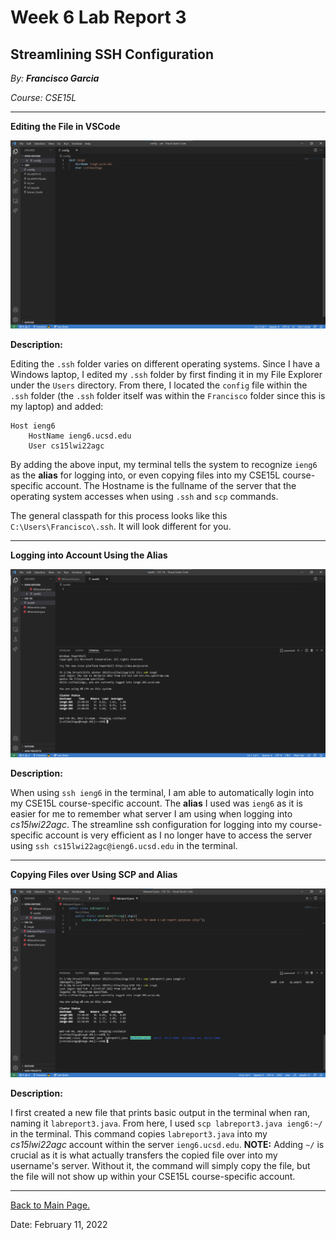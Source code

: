 # Week 6 Lab Report 3

## Streamlining SSH Configuration

*By: **Francisco Garcia***

*Course: CSE15L*

---
**Editing the File in VSCode**

![Image](editfile_ssh_streamline.png)

**Description:**

Editing the `.ssh` folder varies on different operating systems. Since I have a Windows laptop, I edited my `.ssh` folder by first finding it in my File Explorer under the `Users` directory. From there, I located the `config` file within the `.ssh` folder (the `.ssh` folder itself was within the `Francisco` folder since this is my laptop) and added:

```
Host ieng6
    HostName ieng6.ucsd.edu
    User cs15lwi22agc
```
By adding the above input, my terminal tells the system to recognize `ieng6` as the **alias** for logging into, or even copying files into my CSE15L course-specific account. The Hostname is the fullname of the server that the operating system accesses when using `.ssh` and `scp` commands.

The general classpath for this process looks like this `C:\Users\Francisco\.ssh`. It will look different for you. 

---

**Logging into Account Using the Alias**

![Image](ssh_login_week6_labreport.png)

**Description:**

When using `ssh ieng6` in the terminal, I am able to automatically login into my CSE15L course-specific account. The **alias** I used was `ieng6` as it is easier for me to remember what server I am using when logging into *cs15lwi22agc*. The streamline ssh configuration for logging into my course-specific account is very efficient as I no longer have to access the server using `ssh cs15lwi22agc@ieng6.ucsd.edu` in the terminal.

---

**Copying Files over Using SCP and Alias**

![Image](scp_newfile_alias.png)

**Description:**

I first created a new file that prints basic output in the terminal when ran, naming it `labreport3.java`. From here, I used `scp labreport3.java ieng6:~/` in the terminal. This command copies `labreport3.java` into my *cs15lwi22agc* account within the server `ieng6.ucsd.edu`. **NOTE:** Adding `~/` is crucial as it is what actually transfers the copied file over into my username's server. Without it, the command will simply copy the file, but the file will not show up within your CSE15L course-specific account.

---

[Back to Main Page.](https://francgarcia.github.io/cse15l-lab-reports/index.html)

Date: February 11, 2022
